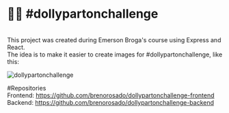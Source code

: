 # 👩‍🦳 #dollypartonchallenge
<br/>
This project was created during Emerson Broga's course using Express and React. <br/>
The idea is to make it easier to create images for #dollypartonchallenge, like this: <br/>

![dollypartonchallenge](https://user-images.githubusercontent.com/83065685/148001930-8b6e4dc5-8c35-4bd9-bbc6-74cee1cf8fdb.jpg)

#Repositories <br/>
Frontend: https://github.com/brenorosado/dollypartonchallenge-frontend  <br/>
Backend: https://github.com/brenorosado/dollypartonchallenge-backend <br/>
